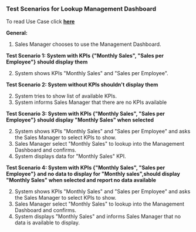 ### **Test Scenarios for Lookup Management Dashboard**

To read Use Case click [**here**]( ../../UseCasesSalesManager.md )

**General:**
1. Sales Manager chooses to use the Management Dashboard.

**Test Scenario 1: System with KPIs {"Monthly Sales", "Sales per Employee"} should display them**

2. System shows KPIs "Monthly Sales" and "Sales per Employee".

**Test Scenario 2: System without KPIs shouldn't display them**

2. System tries to show list of available KPIs.
3. System informs Sales Manager that there are no KPIs available 

**Test Scenario 3: System with KPIs {"Monthly Sales", "Sales per Employee"} should display "Monthly Sales" when selected**

2. System shows KPIs "Monthly Sales" and "Sales per Employee" and asks the Sales Manager to select KPIs to show.
3. Sales Manager select "Monthly Sales" to lookup into the Management Dashboard and confirms.
4. System displays data for "Monthly Sales" KPI.

**Test Scenario 4: System with KPIs {"Monthly Sales", "Sales per Employee"} and no data to display for "Monthly sales",should display "Monthly Sales" when selected and report no data available**

2. System shows KPIs "Monthly Sales" and "Sales per Employee" and asks the Sales Manager to select KPIs to show.
3. Sales Manager select "Monthly Sales" to lookup into the Management Dashboard and confirms.
4. System displays "Monthly Sales" and informs Sales Manager that no data is available to display.

